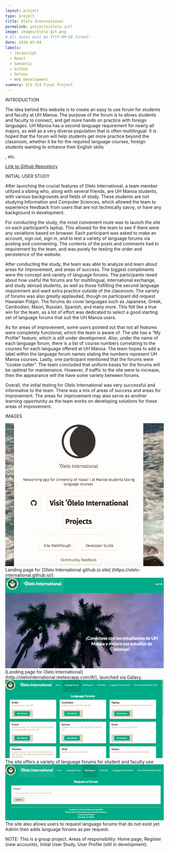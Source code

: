```yaml
---
layout: project
type: project
title: Olelo International
permalink: projects/olelo-intl
image: images/olelo-git.png
# All dates must be YYYY-MM-DD format!
date: 2018-05-04
labels:
  - Javascript
  - React
  - Semantic
  - Github
  - Galaxy
  - Web Development
summary: ICS 314 Final Project 
---
```


INTRODUCTION

The idea behind this website is to create an easy to use forum for students and faculty at UH Manoa. The purpose of the forum is to allows students and faculty to connect, and get more hands on practice with foreign languages. UH Manoa has a second language requirement for nearly all majors, as well as a very diverse population that is often multilingual. It is hoped that the forum will help students get more practice beyond the classroom, whether it be for the required language courses, foreign students wanting to enhance their English skills

, etc.

[Link to Github Repository](https://github.com/olelo-international)

INITIAL USER STUDY

After launching the crucial features of Olelo International, a team member utilized a sibling who, along with several friends, are UH Manoa students, with various backgrounds and fields of study. These students are not studying Information and Computer Sciences, which allowed the team to experience feedback from users that are not technically savvy, or have any background in development.

For conducting the study, the most convenient route was to launch the site on each participant’s laptop. This allowed for the team to see if there were any variations based on browser. Each participant was asked to make an account, sign out, sign in, and to test a variety of language forums via posting and commenting. The contents of the posts and comments had to requirement by the team, and was purely for testing the order and persistence of the website.

After conducting the study, the team was able to analyze and learn about areas for improvement, and areas of success. The biggest compliments were the concept and variety of language forums. The participants raved about how useful the forums are for multilingual, international exchange, and study abroad students, as well as those fulfilling the second language requirement and want extra practice outside of the classroom. The variety of forums was also greatly applauded, though on participant did request Hawaiian Pidgin. The forums do cover languages such as Japanese, Greek, Cambodian, Maori, Russian, Spanish, and many more. This felt like a true win for the team, as a lot of effort was dedicated to select a good starting set of language forums that suit the UH Manoa users.

As for areas of improvement, some users pointed out that not all features were completely functional, which the team is aware of. The site has a “My Profile” feature, which is still under development. Also, under the name of each language forum, there is a list of course numbers correlating to the courses for each language offered at UH Manoa. The team hopes to add a label within the language forum names stating the numbers represent UH Manoa courses. Lastly, one participant mentioned that the forums were “cookie cutter”. The team concluded that uniform bases for the forums will be optimal for maintenance. However, if traffic to the site were to increase, then the appearance will the have some variety between forums.

Overall, the initial testing for Olelo International was very successful and informative to the team. There was a mix of areas of success and areas for improvement. The areas for improvement may also serve as another learning opportunity as the team works on developing solutions for these areas of improvement.

IMAGES

<img class="ui medium image" src="/images/olelo-git.png">
Landing page for [Olelo International github.io site] (https://olelo-international.github.io/) 

<img class="ui medium image" src="/images/olelo-landing.png">
[Landing page for Olelo International](http://olelointernational.meteorapp.com/#/), launched via Galaxy.

<img class="ui medium image" src="/images/olelo-forums.png">
The site offers a variety of language forums for student and faculty use

<img class="ui medium image" src="/images/olelo-request.png">
The site also allows users to request language forums that do not exist yet. Admin then adds language forums as per request.


NOTE: This is a group project. Areas of responsibility: Home page, Register (new accounts), Initial User Study, User Profile (still in development).
